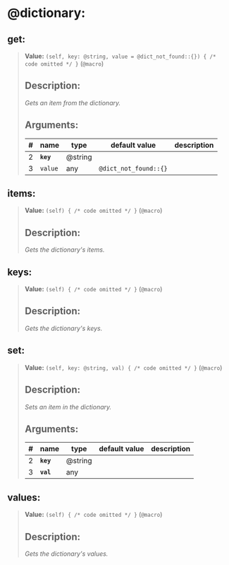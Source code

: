   

# **@dictionary**: 
 
## **get**:

> **Value:** `(self, key: @string, value = @dict_not_found::{}) { /* code omitted */ }` (`@macro`) 
>
>## Description: 
> _Gets an item from the dictionary._
>## Arguments:
>
>| # | name | type | default value | description |
>| - | ---- | ---- | ------------- | ----------- |
>| 2 | **`key`** | @string | | |
>  | 3 | `value` |any | `@dict_not_found::{}` | |
>  
>  
>

## **items**:

> **Value:** `(self) { /* code omitted */ }` (`@macro`) 
>
>## Description: 
> _Gets the dictionary's items._
>
>  
>

## **keys**:

> **Value:** `(self) { /* code omitted */ }` (`@macro`) 
>
>## Description: 
> _Gets the dictionary's keys._
>
>  
>

## **set**:

> **Value:** `(self, key: @string, val) { /* code omitted */ }` (`@macro`) 
>
>## Description: 
> _Sets an item in the dictionary._
>## Arguments:
>
>| # | name | type | default value | description |
>| - | ---- | ---- | ------------- | ----------- |
>| 2 | **`key`** | @string | | |
>  | 3 | **`val`** |any | | |
>  
>  
>

## **values**:

> **Value:** `(self) { /* code omitted */ }` (`@macro`) 
>
>## Description: 
> _Gets the dictionary's values._
>
>  
>
